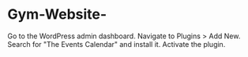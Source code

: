 # Gym-Website-
Go to the WordPress admin dashboard. Navigate to Plugins > Add New. Search for "The Events Calendar" and install it. Activate the plugin.
